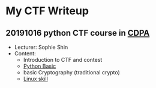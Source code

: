 # My CTF Writeup

## 20191016 python CTF course in [CDPA](http://www.cdpa.nsysu.edu.tw/)
* Lecturer: Sophie Shin
* Content:
	* Introduction to CTF and contest
	* [Python Basic](https://hackmd.io/@CDPA/PythonCTF#/)
	* basic Cryptography (traditional crypto)
	* [Linux skill](https://hackmd.io/@CDPA/LinuxCTF#/)
